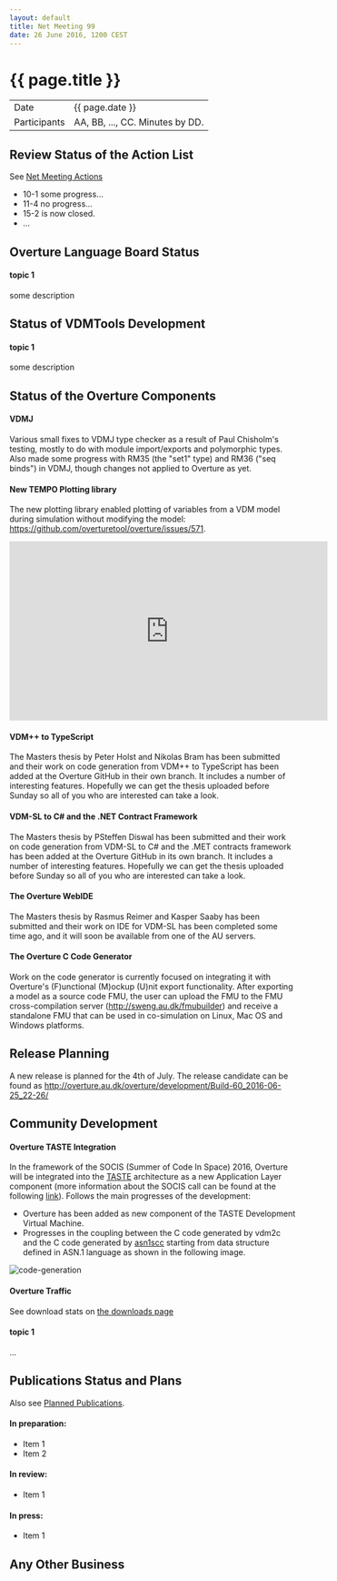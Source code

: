```yaml
---
layout: default
title: Net Meeting 99
date: 26 June 2016, 1200 CEST
---
```


<script src="http://code.jquery.com/jquery-1.11.1.min.js">
</script>
<script src="/javascripts/edit.js"></script>
<script>setEditButonNm();</script>

# {{ page.title }}

|||
|---|---|
| Date | {{ page.date }} |
| Participants | AA, BB, ..., CC.  Minutes by DD. |


## Review Status of the Action List

See [Net Meeting Actions](https://github.com/overturetool/overturetool.github.io/issues?q=is%3Aopen+is%3Aissue+label%3A%22action+net-meeting%22)

* 10-1 some progress...
* 11-4 no progress...
* 15-2 is now closed.
* ...


## Overture Language Board Status

#### topic 1

some description


## Status of VDMTools Development

#### topic 1

some description


##  Status of the Overture Components

#### VDMJ

Various small fixes to VDMJ type checker as a result of Paul Chisholm's testing, mostly to do with module import/exports and polymorphic types. Also made some progress with RM35 (the "set1" type) and RM36 ("seq binds") in VDMJ, though changes not applied to Overture as yet.

#### New TEMPO Plotting library

The new plotting library enabled plotting of variables from a VDM model during simulation without modifying the model: 
https://github.com/overturetool/overture/issues/571.

<iframe width="560" height="315" src="https://www.youtube.com/embed/K7qZr5HCY7g" frameborder="0" allowfullscreen></iframe>

#### VDM++ to TypeScript

The Masters thesis by Peter Holst and Nikolas Bram has been submitted and their work on code generation from VDM++ to TypeScript has been added at the Overture GitHub in their own branch. It includes a number of interesting features. Hopefully we can get the thesis uploaded before Sunday so all of you who are interested can take a look.

#### VDM-SL to C# and the .NET Contract Framework

The Masters thesis by PSteffen Diswal has been submitted and their work on code generation from VDM-SL to C# and the .MET contracts framework has been added at the Overture GitHub in its own branch. It includes a number of interesting features. Hopefully we can get the thesis uploaded before Sunday so all of you who are interested can take a look.

#### The Overture WebIDE

The Masters thesis by Rasmus Reimer and Kasper Saaby has been submitted and their work on IDE for VDM-SL has been completed some time ago, and it will soon be available from one of the AU servers.

#### The Overture C Code Generator

Work on the code generator is currently focused on integrating it with Overture's (F)unctional (M)ockup (U)nit export functionality.  After exporting a model as a source code FMU, the user can upload the FMU to the FMU cross-compilation server (http://sweng.au.dk/fmubuilder) and receive a standalone FMU that can be used in co-simulation on Linux, Mac OS and Windows platforms.

##  Release Planning

A new release is planned for the 4th of July. The release candidate can be found as http://overture.au.dk/overture/development/Build-60_2016-06-25_22-26/ 

##  Community Development

#### Overture TASTE Integration

In the framework of the SOCIS (Summer of Code In Space) 2016, Overture will be integrated into the [TASTE](http://taste.tuxfamily.org/) architecture as a new Application Layer component (more information about the SOCIS call can be found at the following [link](https://github.com/overturetool/overturetool.github.io/blob/master/socis.md)). Follows the main progresses of the development:

- Overture has been added as new component of the TASTE Development Virtual Machine.
- Progresses in the coupling between the C code generated by vdm2c and the C code generated by [asn1scc](https://github.com/ttsiodras/asn1scc) starting from data structure defined in ASN.1 language as shown in the following image.

![code-generation](https://raw.githubusercontent.com/tfabbri/miscellaneous/master/code-generation-comparison.jpg)

#### Overture Traffic

See download stats on [the downloads page](http://overturetool.org/download/)

#### topic 1
...



##  Publications Status and Plans

Also see [Planned Publications](http://overturetool.org/publications/PlannedPublications.html).

#### In preparation:

* Item 1
* Item 2

#### In review:

* Item 1

#### In press:

* Item 1


##  Any Other Business

<div id="edit_page_div"></div>
